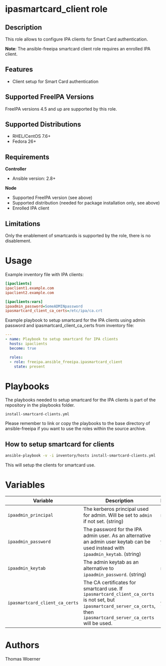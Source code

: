 ipasmartcard_client role
========================

Description
-----------

This role allows to configure IPA clients for Smart Card authentication.

**Note**: The ansible-freeipa smartcard client role requires an enrolled IPA client.


Features
--------
* Client setup for Smart Card authentication


Supported FreeIPA Versions
--------------------------

FreeIPA versions 4.5 and up are supported by this role.


Supported Distributions
-----------------------

* RHEL/CentOS 7.6+
* Fedora 26+


Requirements
------------

**Controller**
* Ansible version: 2.8+

**Node**
* Supported FreeIPA version (see above)
* Supported distribution (needed for package installation only, see above)
* Enrolled IPA client


Limitations
-----------

Only the enablement of smartcards is supported by the role, there is no disablement.


Usage
=====

Example inventory file with IPA clients:

```ini
[ipaclients]
ipaclient1.example.com
ipaclient2.example.com

[ipaclients:vars]
ipaadmin_password=SomeADMINpassword
ipasmartcard_client_ca_certs=/etc/ipa/ca.crt
```

Example playbook to setup smartcard for the IPA clients using admin password and ipasmartcard_client_ca_certs from inventory file:

```yaml
---
- name: Playbook to setup smartcard for IPA clients
  hosts: ipaclients
  become: true

  roles:
  - role: freeipa.ansible_freeipa.ipasmartcard_client
    state: present
```

Playbooks
=========

The playbooks needed to setup smartcard for the IPA clients is part of the repository in the playbooks folder.

```
install-smartcard-clients.yml
```

Please remember to link or copy the playbooks to the base directory of ansible-freeipa if you want to use the roles within the source archive.


How to setup smartcard for clients
----------------------------------

```bash
ansible-playbook -v -i inventory/hosts install-smartcard-clients.yml
```
This will setup the clients for smartcard use.


Variables
=========

Variable | Description | Required
-------- | ----------- | --------
`ipaadmin_principal` | The kerberos principal used for admin. Will be set to `admin` if not set. (string) | no
`ipaadmin_password` | The password for the IPA admin user. As an alternative an admin user keytab can be used instead with `ipaadmin_keytab`. (string) | yes
`ipaadmin_keytab` | The admin keytab as an alternative to `ipaadmin_password`. (string) | no
`ipasmartcard_client_ca_certs` | The CA certificates for smartcard use. If `ipasmartcard_client_ca_certs` is not set, but `ipasmartcard_server_ca_certs`, then `ipasmartcard_server_ca_certs` will be used. | yes


Authors
=======

Thomas Woerner
